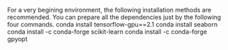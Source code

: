 For a very begining environment, the following installation methods are recommended.
You can prepare all the dependencies just by the following four commands.
conda install tensorflow-gpu==2.1
conda install seaborn
conda install -c conda-forge scikit-learn
conda install -c conda-forge gpyopt
